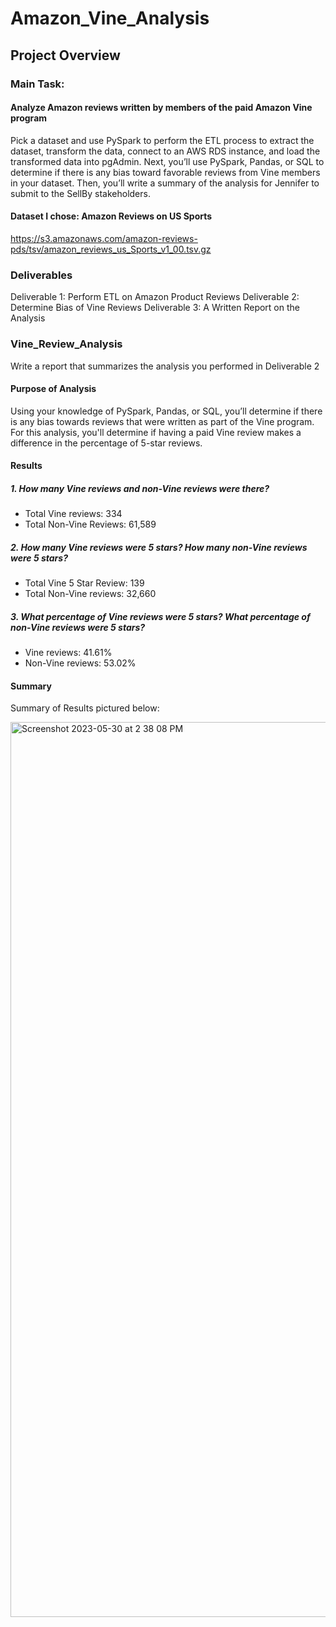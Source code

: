 # Amazon_Vine_Analysis

## Project Overview
### Main Task:
#### Analyze Amazon reviews written by members of the paid Amazon Vine program
Pick a dataset and use PySpark to perform the ETL process to extract the dataset, transform the data, connect to an AWS RDS instance, and load the transformed data 
into pgAdmin. Next, you’ll use PySpark, Pandas, or SQL to determine if there is any bias toward favorable reviews from Vine members in your dataset. Then, you’ll 
write a summary of the analysis for Jennifer to submit to the SellBy stakeholders.

#### Dataset I chose:  Amazon Reviews on US Sports
https://s3.amazonaws.com/amazon-reviews-pds/tsv/amazon_reviews_us_Sports_v1_00.tsv.gz

### Deliverables
Deliverable 1: Perform ETL on Amazon Product Reviews
Deliverable 2: Determine Bias of Vine Reviews
Deliverable 3: A Written Report on the Analysis

### Vine_Review_Analysis
Write a report that summarizes the analysis you performed in Deliverable 2

#### Purpose of Analysis
Using your knowledge of PySpark, Pandas, or SQL, you’ll determine if there is any bias towards reviews that were written as part of the Vine program. For this 
analysis, you'll determine if having a paid Vine review makes a difference in the percentage of 5-star reviews.

#### Results
##### 1.  How many Vine reviews and non-Vine reviews were there?
- Total Vine reviews:  334
- Total Non-Vine Reviews:  61,589

##### 2. How many Vine reviews were 5 stars? How many non-Vine reviews were 5 stars?
- Total Vine 5 Star Review: 139   
- Total Non-Vine reviews: 32,660 

##### 3. What percentage of Vine reviews were 5 stars? What percentage of non-Vine reviews were 5 stars?
- Vine reviews: 41.61%  
- Non-Vine reviews: 53.02% 

#### Summary
Summary of Results pictured below:

<img width="1432" alt="Screenshot 2023-05-30 at 2 38 08 PM" src="https://github.com/mdfjoseph/Amazon_Vine_Analysis/assets/114943747/f79595d5-8099-4017-b096-61118f28fe7c">


